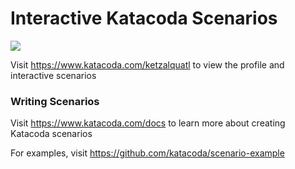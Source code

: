 # Interactive Katacoda Scenarios

[![](http://shields.katacoda.com/katacoda/ketzalquatl/count.svg)](https://www.katacoda.com/ketzalquatl "Get your profile on Katacoda.com")

Visit https://www.katacoda.com/ketzalquatl to view the profile and interactive scenarios

### Writing Scenarios
Visit https://www.katacoda.com/docs to learn more about creating Katacoda scenarios

For examples, visit https://github.com/katacoda/scenario-example
